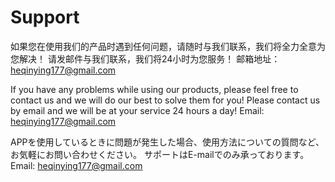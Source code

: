 # Support

如果您在使用我们的产品时遇到任何问题，请随时与我们联系，我们将全力全意为您解决！
请发邮件与我们联系，我们将24小时为您服务！
邮箱地址：heqinying177@gmail.com

If you have any problems while using our products, please feel free to contact us and we will do our best to solve them for you!
Please contact us by email and we will be at your service 24 hours a day!
Email: heqinying177@gmail.com

APPを使用しているときに問題が発生した場合、使用方法についての質問など、お気軽にお問い合わせください。
サポートはE-mailでのみ承っております。
Email: heqinying177@gmail.com
